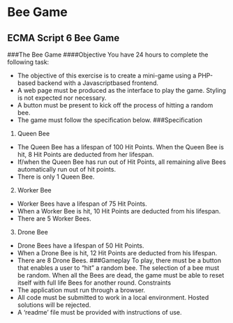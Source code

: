 # Bee Game
## ECMA Script 6 Bee Game

###The	Bee	Game
####Objective
You	have	24	hours to	complete	the	following	task:
* The	objective	of	this	exercise	is	to	create	a	mini-game	using	a	PHP-based	backend	with	a	Javascriptbased
frontend.
* A	web	page	must	be	produced	as	the	interface	to	play	the	game.	Styling	is	not	expected	nor	necessary.
* A	button	must	be	present	to	kick	off	the	process	of	hitting	a	random	bee.
* The	game	must	follow	the	specification	below.
###Specification
1. Queen	Bee
  * The	Queen	Bee	has	a	lifespan	of	100	Hit	Points.	When	the	Queen	Bee	is	hit,	8	Hit	Points are	deducted	from	her
lifespan.
  * If/when	the	Queen	Bee	has	run	out	of	Hit	Points,	all	remaining	alive	Bees	automatically	run	out	of	hit	points.
  * There	is	only	1	Queen	Bee.
2. Worker	Bee
  * Worker	Bees	have	a	lifespan	of	75	Hit	Points.
  * When	a	Worker	Bee	is	hit,	10	Hit	Points are	deducted	from	his	lifespan.
  * There	are	5	Worker	Bees.
3. Drone	Bee
  * Drone	Bees	have	a	lifespan	of	50	Hit	Points.
  * When	a	Drone	Bee	is	hit,	12	Hit	Points are deducted	from	his	lifespan.
  * There	are	8	Drone	Bees.
###Gameplay
To	play,	there	must	be	a	button	that	enables	a	user	to	“hit”	a	random	bee.	The	selection	of	a	bee	must	be
random.
When	all	the	Bees	are	dead,	the	game	must	be	able	to	reset	itself	with	full	life	Bees	for	another	round.
Constraints
* The	application	must	run	through	a	browser.
* All	code	must	be	submitted	to	work	in	a	local	environment.	Hosted	solutions	will	be	rejected.
* A	‘readme’	file	must	be	provided	with	instructions	of	use.
